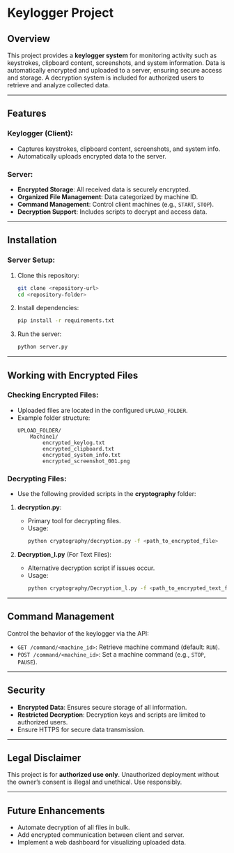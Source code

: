 # Keylogger Project

## Overview

This project provides a **keylogger system** for monitoring activity such as keystrokes, clipboard content, screenshots, and system information. Data is automatically encrypted and uploaded to a server, ensuring secure access and storage. A decryption system is included for authorized users to retrieve and analyze collected data.

---

## Features

### Keylogger (Client):
- Captures keystrokes, clipboard content, screenshots, and system info.
- Automatically uploads encrypted data to the server.

### Server:
- **Encrypted Storage**: All received data is securely encrypted.
- **Organized File Management**: Data categorized by machine ID.
- **Command Management**: Control client machines (e.g., `START`, `STOP`).
- **Decryption Support**: Includes scripts to decrypt and access data.

---

## Installation

### Server Setup:
1. Clone this repository:
   ```bash
   git clone <repository-url>
   cd <repository-folder>
   ```

2. Install dependencies:
   ```bash
   pip install -r requirements.txt
   ```

3. Run the server:
   ```bash
   python server.py
   ```

---

## Working with Encrypted Files

### Checking Encrypted Files:
- Uploaded files are located in the configured `UPLOAD_FOLDER`.
- Example folder structure:
  ```
  UPLOAD_FOLDER/
      Machine1/
          encrypted_keylog.txt
          encrypted_clipboard.txt
          encrypted_system_info.txt
          encrypted_screenshot_001.png
  ```

### Decrypting Files:
- Use the following provided scripts in the **cryptography** folder:

1. **decryption.py**:
   - Primary tool for decrypting files.
   - Usage:
     ```bash
     python cryptography/decryption.py -f <path_to_encrypted_file>
     ```

2. **Decryption_l.py** (For Text Files):
   - Alternative decryption script if issues occur.
   - Usage:
     ```bash
     python cryptography/Decryption_l.py -f <path_to_encrypted_text_file>
     ```

---

## Command Management

Control the behavior of the keylogger via the API:

- `GET /command/<machine_id>`: Retrieve machine command (default: `RUN`).
- `POST /command/<machine_id>`: Set a machine command (e.g., `STOP`, `PAUSE`).

---

## Security

- **Encrypted Data**: Ensures secure storage of all information.
- **Restricted Decryption**: Decryption keys and scripts are limited to authorized users.
- Ensure HTTPS for secure data transmission.

---

## Legal Disclaimer

This project is for **authorized use only**. Unauthorized deployment without the owner’s consent is illegal and unethical. Use responsibly.

---

## Future Enhancements

- Automate decryption of all files in bulk.
- Add encrypted communication between client and server.
- Implement a web dashboard for visualizing uploaded data.